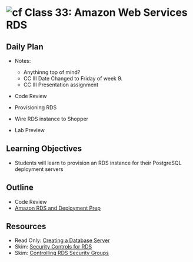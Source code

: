 # ![cf](http://i.imgur.com/7v5ASc8.png) Class 33: Amazon Web Services RDS

## Daily Plan
- Notes:
    - Anythinng top of mind?
    - CC III Date Changed to Friday of week 9.
    - CC III Presentation assignment

- Code Review
- Provisioning RDS
- Wire RDS instance to Shopper
- Lab Preview

## Learning Objectives
- Students will learn to provision an RDS instance for their PostgreSQL deployment servers

## Outline
- Code Review
- [Amazon RDS and Deployment Prep]

[Amazon RDS and Deployment Prep]: ./notes/rds_deployment_prep.md

## Resources
- Read Only: [Creating a Database Server](http://docs.aws.amazon.com/AmazonRDS/latest/UserGuide/CHAP_GettingStarted.CreatingConnecting.PostgreSQL.html)
- Skim: [Security Controls for RDS](http://docs.aws.amazon.com/AmazonRDS/latest/UserGuide/UsingWithRDS.html)
- Skim: [Controlling RDS Security Groups](http://docs.aws.amazon.com/AmazonRDS/latest/UserGuide/Overview.RDSSecurityGroups.html)

